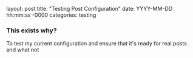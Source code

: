 
layout: post
title: "Testing Post Configuration"
date: YYYY-MM-DD hh:mm:ss -0000
categories: testing

### This exists why?
To test my current configuration and ensure that it's ready for real posts and what not